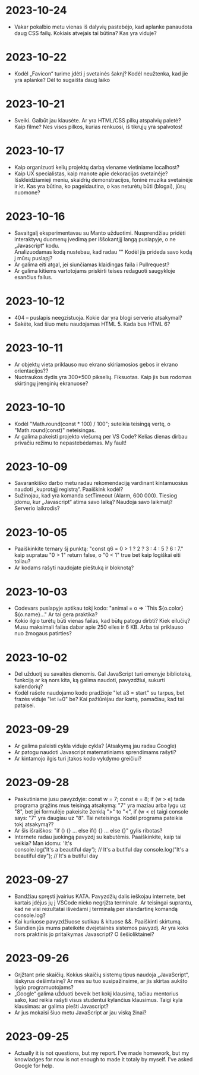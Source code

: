 # 2023-10-24
- Vakar pokalbio metu vienas iš dalyvių pastebėjo, kad aplanke panaudota daug CSS failų. Kokiais atvejais tai būtina? Kas yra viduje?

# 2023-10-22
- Kodėl „Favicon“ turime įdėti į svetainės šaknį? Kodėl neužtenka, kad jie yra aplanke? Dėl to sugaišta daug laiko

# 2023-10-21
- Sveiki. Galbūt jau klausėte. Ar yra HTML/CSS pilkų atspalvių paletė? Kaip filme? Nes visos pilkos, kurias renkuosi, iš tikrųjų yra spalvotos!
# 2023-10-17
- Kaip organizuoti kelių projektų darbą viename vietiniame localhost?
- Kaip UX specialistas, kaip manote apie dekoracijas svetainėje? Išskleidžiamieji meniu, skaidrių demonstracijos, foninė muzika svetainėje ir kt.
  Kas yra būtina, ko pageidautina, o kas neturėtų būti (blogai), jūsų nuomone?
# 2023-10-16
- Savaitgalį eksperimentavau su Manto užduotimi. Nusprendžiau pridėti interaktyvų duomenų įvedimą per iššokantįjį langą puslapyje, o ne „Javascript“ kodu.    
  Analizuodamas kodą nustebau, kad radau "<!-- Code injected by dead-server -->" Kodėl jis prideda savo kodą į mūsų puslapį?
- Ar galima eiti atgal, jei siunčiamas klaidingas faila i Pullrequest?
- Ar galima kitiems vartotojams priskirti teises redaguoti saugykloje esančius failus.
# 2023-10-12
- 404 – puslapis neegzistuoja. Kokie dar yra blogi serverio atsakymai? 
- Sakėte, kad šiuo metu naudojamas HTML 5. Kada bus HTML 6?
# 2023-10-11
- Ar objektų vieta priklauso nuo ekrano skiriamosios gebos ir ekrano orientacijos??
- Nuotraukos dydis yra 300*500 pikselių. Fiksuotas. Kaip jis bus rodomas skirtingų įrenginių ekranuose?
# 2023-10-10
- Kodėl "Math.round(const * 100) / 100"; suteikia teisingą vertę, o "Math.round(const)" neteisingas.
- Ar galima pakeisti projekto viešumą per VS Code? Kelias dienas dirbau privačiu režimu to nepastebėdamas. My fault! 
# 2023-10-09
- Savarankiško darbo metu radau rekomendaciją vardinant kintamuosius naudoti „kuprotąjį registrą“. Paaiškink kodėl?
- Sužinojau, kad yra komanda setTimeout (Alarm, 600 000). Tiesiog įdomu, kur „Javascript“ atima savo laiką? Naudoja savo laikmatį? Serverio laikrodis?
# 2023-10-05
- Paaiškinkite ternary šį punktą: "const q6 = 0 > 1 ? 2 ? 3 : 4 : 5 ? 6 : 7."
  kaip supratau "0 > 1" return false, o "0 < 1" true bet kaip logiškai eiti toliau?
- Ar kodams rašyti naudojate pieštuką ir bloknotą?
# 2023-10-03
- Codevars puslapyje aptikau tokį kodo: "animal = o => `This ${o.color} ${o.name}..."  Ar tai gera praktika?
- Kokio ilgio turėtų būti vienas failas, kad būtų patogu dirbti? Kiek eilučių? Musu maksimali failas dabar apie 250 eiles ir 6 KB. Arba tai priklauso nuo žmogaus 
  patirties?
# 2023-10-02
- Del užduotį su savaitės dienomis. Gal JavaScript turi omenyje biblioteką, funkciją ar ką nors kita, ką galima naudoti, pavyzdžiui, sukurti kalendorių?
- Kodėl rašote naudojamo kodo pradžioje "let a3 = start" su tarpus, bet frazės viduje "let i=0" be? Kai pažiūrėjau dar kartą, pamačiau, kad tai pataisei.
 
# 2023-09-29
- Ar galima paleisti cykla viduje cykla? (Atsakymą jau radau Google)
- Ar patogu naudoti Javascript matematiniams sprendimams rašyti? 
- Ar kintamojo ilgis turi įtakos kodo vykdymo greičiui?
# 2023-09-28
- Paskutiniame jusu pavyzdyje:
  const w = 7;
  const e = 8;
  if (w > e) tada programa grąžins mus teisingą atsakymą: "7" yra maziau arba lygu uz "8",
  bet jei formulėje pakeisite ženklą ">" to "<",
  if (w < e) taigi console says: "7" yra daugiau uz "8". Tai neteisinga. Kodėl programa pateikia tokį atsakymą??
- Ar šis išraiškos: "if () {} ... else if() {} ... else {}" gylis ribotas?
- Internete radau juokingą pavyzdį su kabutėmis. Paaiškinkite, kaip tai veikia? Man idomu: 'It\'s  
  console.log('It\'s a beautiful day'); // It's a butiful day
  console.log("It's a beautiful day");  // It's a butiful day
# 2023-09-27
- Bandžiau spręsti įvairius KATA. Pavyzdžių dalis ieškojau internete, bet kartais įdėjus jų į VSCode nieko negrįžta terminale. Ar teisingai suprantu, kad ne visi rezultatai išvedami į terminalą per standartinę komandą console.log?
- Kai kuriuose pavyzdžiuose sutikau & kituose &&. Paaiškinti skirtumą.
- Šiandien jūs mums pateikėte dvejetainės sistemos pavyzdį. Ar yra koks nors praktinis jo pritaikymas Javascript? O šešioliktainei?
# 2023-09-26
- Grįžtant prie skaičių. Kokius skaičių sistemų tipus naudoja „JavaScript“, išskyrus dešimtainę? Ar mes su tuo susipažinsime, ar jis skirtas aukšto lygio programuotojams?
- „Google“ galima užduoti beveik bet kokį klausimą, tačiau mentorius sako, kad reikia rašyti visus studentui kylančius klausimus. Taigi kyla klausimas: ar galima piešti Javascript?
- Ar jus mokaisi šiuo metu JavaScript ar jau viską žinai?
# 2023-09-25
- Actually it is not questions, but my report. I've made homework, but my knowladges for now is not enough to made it totaly by myself. I've asked Google for help.
